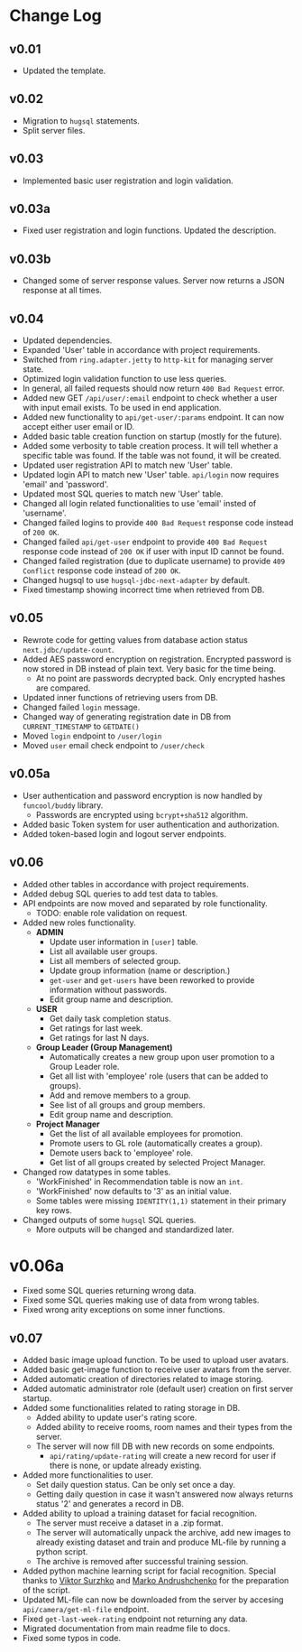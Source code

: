 # Change Log

## v0.01 

- Updated the template.

## v0.02 

- Migration to `hugsql` statements.
- Split server files.

## v0.03 

- Implemented basic user registration and login validation.

## v0.03a 

- Fixed user registration and login functions. Updated the description.

## v0.03b 

- Changed some of server response values. Server now returns a JSON response at all times.

## v0.04

- Updated dependencies.
- Expanded 'User' table in accordance with project requirements.
- Switched from `ring.adapter.jetty` to `http-kit` for managing server state.
- Optimized login validation function to use less queries.
- In general, all failed requests should now return `400 Bad Request` error.
- Added new GET `/api/user/:email` endpoint to check whether a user with input email exists. To be used in end application.
- Added new functionality to `api/get-user/:params` endpoint. It can now accept either user email or ID.
- Added basic table creation function on startup (mostly for the future).
- Added some verbosity to table creation process. It will tell whether a specific table was found. If the table was not found, it will be created.
- Updated user registration API to match new 'User' table.
- Updated login API to match new 'User' table. `api/login` now requires 'email' and 'password'.
- Updated most SQL queries to match new 'User' table.
- Changed all login related functionalities to use 'email' insted of 'username'.
- Changed failed logins to provide `400 Bad Request` response code instead of `200 OK`.
- Changed failed `api/get-user` endpoint to provide `400 Bad Request` response code instead of `200 OK` if user with input ID cannot be found.
- Changed failed registration (due to duplicate username) to provide `409 Conflict` response code instead of `200 OK`.
- Changed hugsql to use `hugsql-jdbc-next-adapter` by default.
- Fixed timestamp showing incorrect time when retrieved from DB.

## v0.05

- Rewrote code for getting values from database action status `next.jdbc/update-count`.
- Added AES password encryption on registration. Encrypted password is now stored in DB instead of plain text. Very basic for the time being.
	- At no point are passwords decrypted back. Only encrypted hashes are compared.
- Updated inner functions of retrieving users from DB.
- Changed failed `login` message.
- Changed way of generating registration date in DB from `CURRENT_TIMESTAMP` to `GETDATE()`
- Moved `login` endpoint to `/user/login`
- Moved `user` email check endpoint to `/user/check`

## v0.05a

- User authentication and password encryption is now handled by `funcool/buddy` library.
	- Passwords are encrypted using `bcrypt+sha512` algorithm.
- Added basic Token system for user authentication and authorization.
- Added token-based login and logout server endpoints.

## v0.06

- Added other tables in accordance with project requirements.
- Added debug SQL queries to add test data to tables.
- API endpoints are now moved and separated by role functionality.
	- TODO: enable role validation on request.
- Added new roles functionality.
	- **ADMIN**
		- Update user information in `[user]` table.
		- List all available user groups.
		- List all members of selected group.
		- Update group information (name or description.)
		- `get-user` and `get-users` have been reworked to provide information without passwords.
		- Edit group name and description.
	- **USER**
		- Get daily task completion status.
		- Get ratings for last week.
		- Get ratings for last N days.
	- **Group Leader (Group Management)**
		- Automatically creates a new group upon user promotion to a Group Leader role.
		- Get all list with 'employee' role (users that can be added to groups).
		- Add and remove members to a group.
		- See list of all groups and group members.
		- Edit group name and description.
	- **Project Manager**
		- Get the list of all available employees for promotion.
		- Promote users to GL role (automatically creates a group).
		- Demote users back to 'employee' role.
		- Get list of all groups created by selected Project Manager.
- Changed row datatypes in some tables.
	- 'WorkFinished' in Recommendation table is now an `int`.
	- 'WorkFinished' now defaults to '3' as an initial value.
	- Some tables were missing `IDENTITY(1,1)` statement in their primary key rows.
- Changed outputs of some `hugsql` SQL queries.
	- More outputs will be changed and standardized later.
	
# v0.06a

- Fixed some SQL queries returning wrong data.
- Fixed some SQL queries making use of data from wrong tables.
- Fixed wrong arity exceptions on some inner functions.

## v0.07

- Added basic image upload function. To be used to upload user avatars.
- Added basic get-image function to receive user avatars from the server.
- Added automatic creation of directories related to image storing.
- Added automatic administrator role (default user) creation on first server startup.
- Added some functionalities related to rating storage in DB.
	- Added ability to update user's rating score.
	- Added ability to receive rooms, room names and their types from the server.
	- The server will now fill DB with new records on some endpoints.
		- `api/rating/update-rating` will create a new record for user if there is none, or update already existing.
- Added more functionalities to user.
	- Set daily question status. Can be only set once a day.
	- Getting daily question in case it wasn't answered now always returns status '2' and generates a record in DB.
- Added ability to upload a training dataset for facial recognition.
	- The server must receive a dataset in a .zip format.
	- The server will automatically unpack the archive, add new images to already existing dataset and train and produce ML-file by running a python script.
	- The archive is removed after successful training session.
- Added python machine learning script for facial recognition. Special thanks to [Viktor Surzhko](https://github.com/kalimbet) and [Marko Andrushchenko](https://github.com/XOFFF) for the preparation of the script.
- Updated ML-file can now be downloaded from the server by accesing `api/camera/get-ml-file` endpoint.
- Fixed `get-last-week-rating` endpoint not returning any data.
- Migrated documentation from main readme file to docs.
- Fixed some typos in code.
